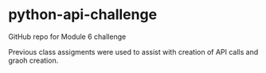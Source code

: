 # python-api-challenge
GitHub repo for Module 6 challenge

Previous class assigments were used to assist with creation of API calls and graoh creation. 